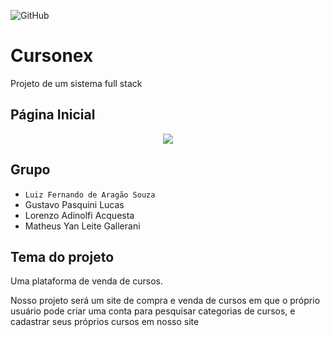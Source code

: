 ![GitHub](https://img.shields.io/github/license/glitchy-luiz/2emib-ac1)
# Cursonex
Projeto de um sistema full stack

## Página Inicial

<div align='center'>
<img src='https://github.com/Acquesta/CursoNexus/assets/81311825/8eb93c97-a4ae-4513-bb6c-c1d1453392d8'>
</div>

## Grupo
- `Luiz Fernando de Aragão Souza`
- Gustavo Pasquini Lucas
- Lorenzo Adinolfi Acquesta
- Matheus Yan Leite Gallerani
## Tema do projeto
Uma plataforma de venda de cursos.

Nosso projeto será um site de compra e venda de cursos em que o próprio usuário pode criar uma conta para pesquisar categorias de cursos, e cadastrar seus próprios cursos em nosso site 
